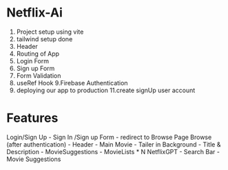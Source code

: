 

 # Netflix-Ai

1. Project setup using vite 
2. tailwind setup done
3. Header
4. Routing of App
5. Login Form
6. Sign up Form
7. Form Validation
8. useRef Hook
9.Firebase Authentication
10. deploying our app to production 
11.create signUp user account  







# Features

Login/Sign Up
     - Sign In /Sign up Form
     - redirect to Browse Page
Browse (after authentication)
     - Header
     - Main Movie
             - Tailer in Background
             - Title & Description
             - MovieSuggestions
             - MovieLists * N
NetflixGPT
    - Search Bar
    - Movie Suggestions